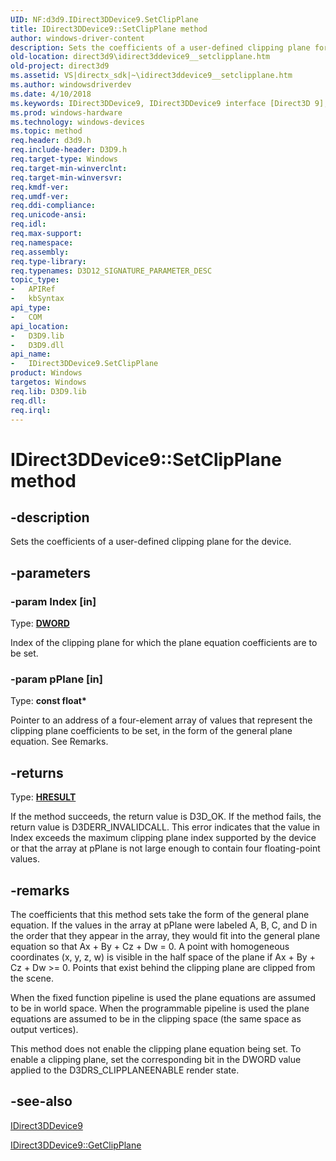 ```yaml
---
UID: NF:d3d9.IDirect3DDevice9.SetClipPlane
title: IDirect3DDevice9::SetClipPlane method
author: windows-driver-content
description: Sets the coefficients of a user-defined clipping plane for the device.
old-location: direct3d9\idirect3ddevice9__setclipplane.htm
old-project: direct3d9
ms.assetid: VS|directx_sdk|~\idirect3ddevice9__setclipplane.htm
ms.author: windowsdriverdev
ms.date: 4/10/2018
ms.keywords: IDirect3DDevice9, IDirect3DDevice9 interface [Direct3D 9], SetClipPlane method, IDirect3DDevice9::SetClipPlane, SetClipPlane method [Direct3D 9], SetClipPlane method [Direct3D 9], IDirect3DDevice9 interface, SetClipPlane,IDirect3DDevice9.SetClipPlane, b1eeda9e-38a1-4dea-dab6-04754538861d, d3d9helper/IDirect3DDevice9::SetClipPlane, direct3d9.idirect3ddevice9__setclipplane
ms.prod: windows-hardware
ms.technology: windows-devices
ms.topic: method
req.header: d3d9.h
req.include-header: D3D9.h
req.target-type: Windows
req.target-min-winverclnt: 
req.target-min-winversvr: 
req.kmdf-ver: 
req.umdf-ver: 
req.ddi-compliance: 
req.unicode-ansi: 
req.idl: 
req.max-support: 
req.namespace: 
req.assembly: 
req.type-library: 
req.typenames: D3D12_SIGNATURE_PARAMETER_DESC
topic_type:
-	APIRef
-	kbSyntax
api_type:
-	COM
api_location:
-	D3D9.lib
-	D3D9.dll
api_name:
-	IDirect3DDevice9.SetClipPlane
product: Windows
targetos: Windows
req.lib: D3D9.lib
req.dll: 
req.irql: 
---
```


# IDirect3DDevice9::SetClipPlane method


## -description


Sets the coefficients of a user-defined clipping plane for the device.


## -parameters




### -param Index [in]

Type: <b><a href="https://msdn.microsoft.com/4553cafc-450e-4493-a4d4-cb6e2f274d46">DWORD</a></b>

Index of the clipping plane for which the plane equation coefficients are to be set. 


### -param pPlane [in]

Type: <b>const float*</b>

Pointer to an address of a four-element array of values that represent the clipping plane coefficients to be set, in the form of the general plane equation. See Remarks. 


## -returns



Type: <b><a href="455d07e9-52c3-4efb-a9dc-2955cbfd38cc">HRESULT</a></b>

If the method succeeds, the return value is D3D_OK. If the method fails, the return value is D3DERR_INVALIDCALL. This error indicates that the value in Index exceeds the maximum clipping plane index supported by the device or that the array at pPlane is not large enough to contain four floating-point values.




## -remarks



The coefficients that this method sets take the form of the general plane equation. If the values in the array at pPlane were labeled A, B, C, and D in the order that they appear in the array, they would fit into the general plane equation so that Ax + By + Cz + Dw = 0. A point with homogeneous coordinates (x, y, z, w) is visible in the half space of the plane if Ax + By + Cz + Dw &gt;= 0. Points that exist behind the clipping plane are clipped from the scene.

When the fixed function pipeline is used the plane equations are assumed to be in world space. When the programmable pipeline is used the plane equations are assumed to be in the clipping space (the same space as output vertices).

This method does not enable the clipping plane equation being set. To enable a clipping plane, set the corresponding bit in the DWORD value applied to the D3DRS_CLIPPLANEENABLE render state.




## -see-also




<a href="https://msdn.microsoft.com/cf951e8e-7adb-417a-bda0-9b3cde4912a7">IDirect3DDevice9</a>



<a href="https://msdn.microsoft.com/0e8ec541-606d-4f90-a396-40eb72e9422d">IDirect3DDevice9::GetClipPlane</a>
 

 

